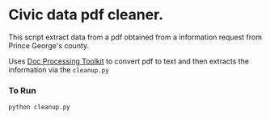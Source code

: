 # Civic data pdf cleaner.

This script extract data from a pdf obtained from a information request from Prince George's county.

Uses [Doc Processing Toolkit](https://github.com/18F/doc_processing_toolkit) to convert pdf to text and then extracts the information via the `cleanup.py`

### To Run
`python cleanup.py`
